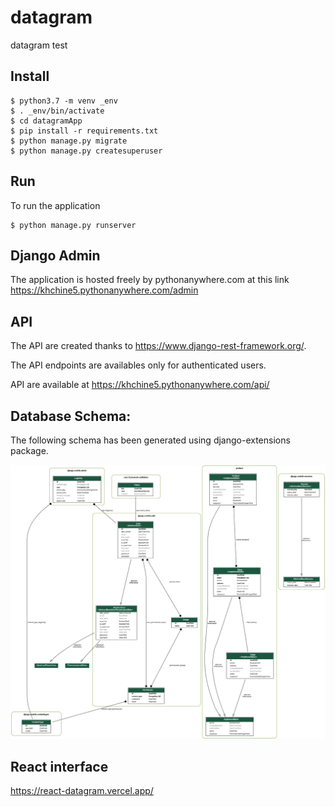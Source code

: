 # datagram
datagram test

Install
--------

    $ python3.7 -m venv _env
    $ . _env/bin/activate
    $ cd datagramApp
    $ pip install -r requirements.txt
    $ python manage.py migrate
    $ python manage.py createsuperuser

Run
---
To run the application

    $ python manage.py runserver

Django Admin
------------
The application is hosted freely by pythonanywhere.com
at this link
https://khchine5.pythonanywhere.com/admin

API
---
The API are created thanks to https://www.django-rest-framework.org/.

The API endpoints are availables only for authenticated users.

API are available at
https://khchine5.pythonanywhere.com/api/


Database Schema:
----------------
The following schema has been generated using django-extensions package.

<img src="datagramApp/imagefile_name.png">



React interface
---------------

https://react-datagram.vercel.app/